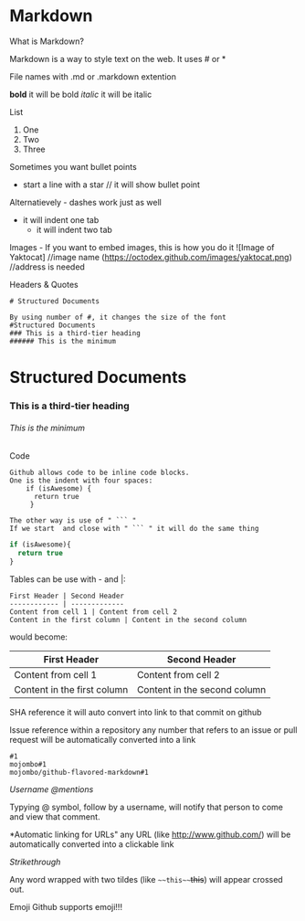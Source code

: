 # Markdown

What is Markdown?

Markdown is a way to style text on the web. 
It uses # or *

File names with .md or .markdown extention

**bold** it will be bold
*italic* it will be italic

List
1. One
2. Two
3. Three

Sometimes you want bullet points
* start a line with a star // it will show bullet point

Alternatievely - dashes work just as well
- it will indent one tab
  - it will indent two tab
  
Images - If you want to embed images, this is how you do it
![Image of Yaktocat] //image name
(https://octodex.github.com/images/yaktocat.png) //address is needed

Headers & Quotes
```
# Structured Documents

By using number of #, it changes the size of the font
#Structured Documents
### This is a third-tier heading
###### This is the minimum

```
# Structured Documents
### This is a third-tier heading
###### This is the minimum

Code
```
Github allows code to be inline code blocks.
One is the indent with four spaces:
    if (isAwesome) {
      return true
     }
     
The other way is use of " ``` "
If we start  and close with " ``` " it will do the same thing
```

```javascript
if (isAwesome){
  return true
}
```
Tables can be use with  - and |:
```
First Header | Second Header
------------ | -------------
Content from cell 1 | Content from cell 2
Content in the first column | Content in the second column
```

would become: 

First Header | Second Header
------------ | -------------
Content from cell 1 | Content from cell 2
Content in the first column | Content in the second column

SHA reference
it will auto convert into link to that commit on github

Issue reference within a repository
any number that refers to an issue or pull request will be automatically converted
into a link

```
#1
mojombo#1
mojombo/github-flavored-markdown#1
```

*Username @mentions*

Typying @ symbol, follow by a username, will notify that person to come and view that comment.

*Automatic linking for URLs"
any URL (like http://www.github.com/) will be automatically converted into a clickable link

*Strikethrough*

Any word wrapped with two tildes (like ```~~this~~```~~this~~) will appear crossed out.


Emoji
Github supports emoji!!!




